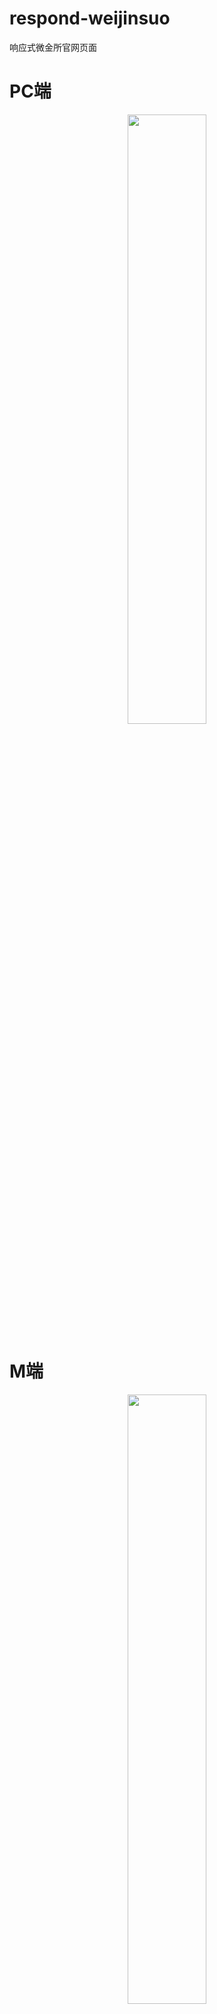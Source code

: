 # respond-weijinsuo
响应式微金所官网页面

# PC端
<div align=center><img src="https://github.com/Uncle-He/respond-weijinsuo/blob/master/media/images/PCindex.png" width=50% /></div>

# M端
<div align=center><img src="https://github.com/Uncle-He/respond-weijinsuo/blob/master/media/images/Mindex.png" width=50% /></div>

# 功能点
* 顶部通栏
   * 在中屏设备和大屏设备下显示一行四列，在小屏和超小屏设备下隐藏
* 导航栏
   * 在小屏设备下个人中心隐藏
   * 在移动端设备下导航栏变成按钮
* 轮播图
   * PC端高度固定，图片居中，容器铺满（背景图）
   * M端宽度100%，高度自适应
   * ajax请求图片数据（本地模拟JSON数据）
   * js控制在不同设备下，渲染不同图片
   * 方便后端进行动态渲染（行内样式）
   * 测试功能：拖动浏览器窗口改变大小到不同设配下显示对应设备的图片
   * 封装对应功能
   * 缓存ajax请求数据，避免多次请求，导致服务器压力过大
   * 手势切换
* 信息
   * 超小屏下隐藏
   * 中屏下三行两列
   * 大屏下两行两列
* 预约
   * 超小屏下企业宣传片隐藏
* 产品
   * 分页条在pc端正常显示，在移动端能够左右滑动
   * 在超小屏下一列，在小屏下两列，中屏三列
* 新闻
   * 大屏，中屏显示效果相同
   * 小屏，分页栏横着排版
   * 移动设备自适应
* 合作伙伴
   * 使用字体图标
   * 响应式布局
* 固定导航栏
   * 当页面下滑到200px的距离时，导航栏固定在页面顶部
